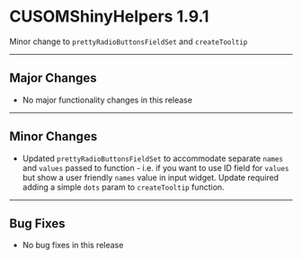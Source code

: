 # CUSOMShinyHelpers 1.9.1
Minor change to `prettyRadioButtonsFieldSet` and `createTooltip` 

***
## Major Changes 
- No major functionality changes in this release

***
## Minor Changes
- Updated `prettyRadioButtonsFieldSet` to accommodate separate `names` and `values` passed to function - i.e. if you want to use ID field for `values` but show a user friendly `names` value in input widget. Update required adding a simple `dots` param to `createTooltip` function.  

***
## Bug Fixes 
- No bug fixes in this release
